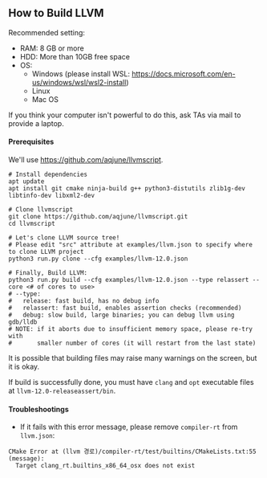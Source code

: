 ## How to Build LLVM

Recommended setting:
- RAM: 8 GB or more
- HDD: More than 10GB free space
- OS:
  - Windows (please install WSL: https://docs.microsoft.com/en-us/windows/wsl/wsl2-install)
  - Linux
  - Mac OS

If you think your computer isn't powerful to do this, ask TAs via mail to provide a laptop.

#### Prerequisites

We'll use https://github.com/aqjune/llvmscript.

```
# Install dependencies
apt update
apt install git cmake ninja-build g++ python3-distutils zlib1g-dev libtinfo-dev libxml2-dev

# Clone llvmscript
git clone https://github.com/aqjune/llvmscript.git
cd llvmscript

# Let's clone LLVM source tree!
# Please edit "src" attribute at examples/llvm.json to specify where to clone LLVM project
python3 run.py clone --cfg examples/llvm-12.0.json

# Finally, Build LLVM:
python3 run.py build --cfg examples/llvm-12.0.json --type relassert --core <# of cores to use>
# --type:
#   release: fast build, has no debug info
#   relassert: fast build, enables assertion checks (recommended)
#   debug: slow build, large binaries; you can debug llvm using gdb/lldb
# NOTE: if it aborts due to insufficient memory space, please re-try with
#       smaller number of cores (it will restart from the last state)
```

It is possible that building files may raise many warnings on the screen, but it is okay.

If build is successfully done, you must have `clang` and `opt` executable files at `llvm-12.0-releaseassert/bin`.

#### Troubleshootings

- If it fails with this error message, please remove `compiler-rt` from `llvm.json`:

```
CMake Error at (llvm 경로)/compiler-rt/test/builtins/CMakeLists.txt:55 (message):
  Target clang_rt.builtins_x86_64_osx does not exist
```
